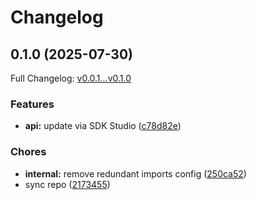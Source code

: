 # Changelog

## 0.1.0 (2025-07-30)

Full Changelog: [v0.0.1...v0.1.0](https://github.com/morphik-org/morphik-ts/compare/v0.0.1...v0.1.0)

### Features

* **api:** update via SDK Studio ([c78d82e](https://github.com/morphik-org/morphik-ts/commit/c78d82e75024b26adcc311693f8b49ef4ef9f2dc))


### Chores

* **internal:** remove redundant imports config ([250ca52](https://github.com/morphik-org/morphik-ts/commit/250ca528d290adc06e8ee27898edac2a0bcbd03e))
* sync repo ([2173455](https://github.com/morphik-org/morphik-ts/commit/21734555d908ca2f7b2891af8480f3b27f5618d6))
